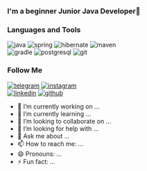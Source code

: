### I'm a beginner Junior Java Developer👋

### Languages and Tools
![java](https://img.shields.io/badge/-java-090909?style=for-the-badge&logo=Java&logoColor=00bfff) ![spring](https://img.shields.io/badge/-spring-090909?style=for-the-badge&logo=spring&logoColor=76ff7a) ![hibernate](https://img.shields.io/badge/-hibernate-090909?style=for-the-badge&logo=hibernate&logoColor=cccc00) ![maven](https://img.shields.io/badge/-maven-090909?style=for-the-badge&logo=maven&logoColor=00bfff)
</br>
![gradle](https://img.shields.io/badge/-Gradle-090909?style=for-the-badge&logo=gradle&logoColor=76ff7a) ![postgresql](https://img.shields.io/badge/-postgresql-090909?style=for-the-badge&logo=postgresql&logoColor=00bfff) ![git](https://img.shields.io/badge/-git-090909?style=for-the-badge&logo=git&logoColor=ff6800)

### Follow Me
[![telegram](https://img.shields.io/badge/-telegram-090909?style=for-the-badge&logo=telegram&logoColor=ff6800)](t.metanirzum) [![instagram](https://img.shields.io/badge/-instagram-090909?style=for-the-badge&logo=instagram&logoColor=ff4040)](httpswww.instagram.comtanirzum)
</br>
[![linkedin](https://img.shields.io/badge/-linkedin-090909?style=for-the-badge&logo=linkedin&logoColor=42aaff)](httplinkedin.comintanirbergen-zamanbek-0a1392205) [![github](https://img.shields.io/badge/-github-090909?style=for-the-badge&logo=github&logoColor=464531)](httpsgithub.comTanirzum)

- 🔭 I’m currently working on ...
- 🌱 I’m currently learning ...
- 👯 I’m looking to collaborate on ...
- 🤔 I’m looking for help with ...
- 💬 Ask me about ...
- 📫 How to reach me: ...
- 😄 Pronouns: ...
- ⚡ Fun fact: ...
